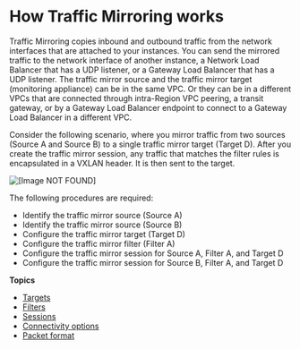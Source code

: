 # How Traffic Mirroring works<a name="traffic-mirroring-how-it-works"></a>

Traffic Mirroring copies inbound and outbound traffic from the network interfaces that are attached to your instances\. You can send the mirrored traffic to the network interface of another instance, a Network Load Balancer that has a UDP listener, or a Gateway Load Balancer that has a UDP listener\. The traffic mirror source and the traffic mirror target \(monitoring appliance\) can be in the same VPC\. Or they can be in a different VPCs that are connected through intra\-Region VPC peering, a transit gateway, or by a Gateway Load Balancer endpoint to connect to a Gateway Load Balancer in a different VPC\.

Consider the following scenario, where you mirror traffic from two sources \(Source A and Source B\) to a single traffic mirror target \(Target D\)\. After you create the traffic mirror session, any traffic that matches the filter rules is encapsulated in a VXLAN header\. It is then sent to the target\.

![\[Image NOT FOUND\]](http://docs.aws.amazon.com/vpc/latest/mirroring/images/traffic-mirroring.png)

The following procedures are required:
+ Identify the traffic mirror source \(Source A\)
+ Identify the traffic mirror source \(Source B\)
+ Configure the traffic mirror target \(Target D\)
+ Configure the traffic mirror filter \(Filter A\)
+ Configure the traffic mirror session for Source A, Filter A, and Target D
+ Configure the traffic mirror session for Source B, Filter A, and Target D

**Topics**
+ [Targets](traffic-mirroring-targets.md)
+ [Filters](traffic-mirroring-filters.md)
+ [Sessions](traffic-mirroring-sessions.md)
+ [Connectivity options](traffic-mirroring-connection.md)
+ [Packet format](traffic-mirroring-packet-formats.md)